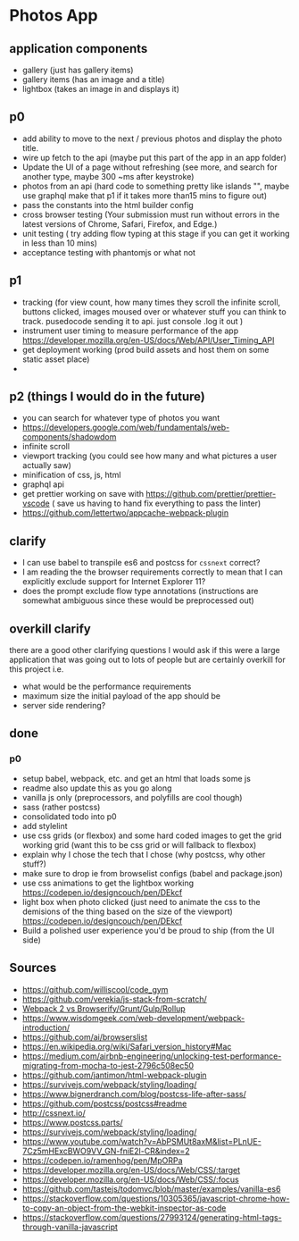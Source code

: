 # Photos App



## application components

- gallery (just has gallery items)
- gallery items (has an image and a title)
- lightbox (takes an image in and displays it)



## p0

- add ability to move to the next / previous photos and display the photo title.
- wire up fetch to the api (maybe put this part of the app in an app folder)
- Update the UI of a page without refreshing (see more, and search for another type, maybe 300 ~ms after keystroke)
- photos from an api (hard code to something pretty like islands "", maybe use graphql make that p1 if it takes more than15 mins to figure out)  
- pass the constants into the html builder config
- cross browser testing (Your submission must run without errors in the latest versions of Chrome, Safari, Firefox, and Edge.)
- unit testing ( try adding flow typing at this stage if you can get it working in less than 10 mins)
- acceptance testing with phantomjs or what not

## p1

- tracking (for view count, how many times they scroll the infinite scroll, buttons clicked, images moused over or whatever stuff you can think to track. pusedocode sending it to api. just console .log it out	)
- instrument user timing to measure performance of the app https://developer.mozilla.org/en-US/docs/Web/API/User_Timing_API
- get deployment working (prod build assets and host them on some static asset place)
- ​




## p2 (things I would do in the future)

- you can search for whatever type of photos you want
- https://developers.google.com/web/fundamentals/web-components/shadowdom
- infinite scroll
- viewport tracking (you could see how many and what pictures a user actually saw)
- minification of css, js, html
- graphql api
- get prettier working on save with https://github.com/prettier/prettier-vscode ( save us having to hand fix everything to pass the linter)
- https://github.com/lettertwo/appcache-webpack-plugin


## clarify

- I can use babel to transpile es6 and postcss for `cssnext` correct?
- I am reading the the browser requirements correctly to mean that I can explicitly exclude support for Internet Explorer 11?
- does the prompt exclude flow type annotations (instructions are somewhat ambiguous since these would be preprocessed out)




## overkill clarify

there are a good other clarifying questions I would ask if this were a large application that was going out to lots of people but are certainly overkill for this project i.e.

- what would be the performance requirements
-  maximum size the initial payload of the app should be
- server side rendering?



## done

### p0

- setup babel, webpack,  etc. and get an html that loads some js
- readme also update this as you go along
- vanilla js only (preprocessors, and polyfills are cool though)
- sass (rather postcss)
- consolidated todo into p0
- add stylelint
- use css grids (or flexbox) and some hard coded images to get the grid working  grid (want this to be css grid or will fallback to flexbox)
- explain why I chose the tech that I chose (why postcss, why other stuff?)
- make sure to drop ie from browselist configs (babel and package.json)
- use css animations to get the lightbox working https://codepen.io/designcouch/pen/DEkcf
- light box when photo clicked (just need to animate the css to the demisions of the thing based on the size of the viewport)  https://codepen.io/designcouch/pen/DEkcf
- Build a polished user experience you'd be proud to ship  (from the UI side)




## Sources

- https://github.com/williscool/code_gym
- https://github.com/verekia/js-stack-from-scratch/
- [Webpack 2 vs Browserify/Grunt/Gulp/Rollup](https://www.youtube.com/watch?v=C_ZtQClrVYw)
- https://www.wisdomgeek.com/web-development/webpack-introduction/
- https://github.com/ai/browserslist
- https://en.wikipedia.org/wiki/Safari_version_history#Mac
- https://medium.com/airbnb-engineering/unlocking-test-performance-migrating-from-mocha-to-jest-2796c508ec50
- https://github.com/jantimon/html-webpack-plugin
- https://survivejs.com/webpack/styling/loading/
- https://www.bignerdranch.com/blog/postcss-life-after-sass/
- https://github.com/postcss/postcss#readme
- http://cssnext.io/
- https://www.postcss.parts/
- https://survivejs.com/webpack/styling/loading/
- https://www.youtube.com/watch?v=AbPSMUt8axM&list=PLnUE-7Cz5mHExcBWO9VV_GN-fniE2l-CR&index=2
- https://codepen.io/ramenhog/pen/MpORPa
- https://developer.mozilla.org/en-US/docs/Web/CSS/:target
- https://developer.mozilla.org/en-US/docs/Web/CSS/:focus
- https://github.com/tastejs/todomvc/blob/master/examples/vanilla-es6
- https://stackoverflow.com/questions/10305365/javascript-chrome-how-to-copy-an-object-from-the-webkit-inspector-as-code
- https://stackoverflow.com/questions/27993124/generating-html-tags-through-vanilla-javascript


